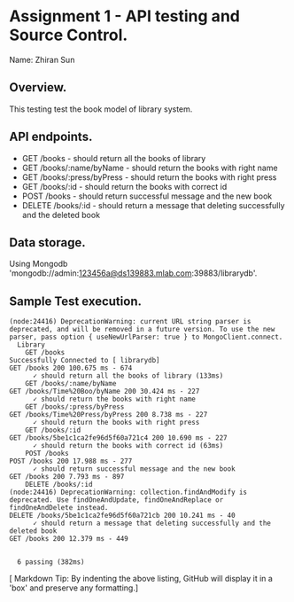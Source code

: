 # Assignment 1 - API testing and Source Control.

Name: Zhiran Sun

## Overview.

This testing test the book model of library system.

## API endpoints.
 + GET /books - should return all the books of library
 + GET /books/:name/byName - should return the books with right name
 + GET /books/:press/byPress - should return the books with right press
 + GET /books/:id - should return the books with correct id
 + POST /books - should return successful message and the new book
 + DELETE /books/:id - should return a message that deleting successfully and the deleted book


## Data storage.
Using Mongodb 'mongodb://admin:123456a@ds139883.mlab.com:39883/librarydb'.

## Sample Test execution.

    (node:24416) DeprecationWarning: current URL string parser is deprecated, and will be removed in a future version. To use the new parser, pass option { useNewUrlParser: true } to MongoClient.connect.
      Library
        GET /books
    Successfully Connected to [ librarydb]
    GET /books 200 100.675 ms - 674
          ✓ should return all the books of library (133ms)
        GET /books/:name/byName
    GET /books/Time%20Boo/byName 200 30.424 ms - 227
          ✓ should return the books with right name
        GET /books/:press/byPress
    GET /books/Time%20Press/byPress 200 8.738 ms - 227
          ✓ should return the books with right press
        GET /books/:id
    GET /books/5be1c1ca2fe96d5f60a721c4 200 10.690 ms - 227
          ✓ should return the books with correct id (63ms)
        POST /books
    POST /books 200 17.988 ms - 277
          ✓ should return successful message and the new book
    GET /books 200 7.793 ms - 897
        DELETE /books/:id
    (node:24416) DeprecationWarning: collection.findAndModify is deprecated. Use findOneAndUpdate, findOneAndReplace or findOneAndDelete instead.
    DELETE /books/5be1c1ca2fe96d5f60a721cb 200 10.241 ms - 40
          ✓ should return a message that deleting successfully and the deleted book
    GET /books 200 12.379 ms - 449
    
    
      6 passing (382ms)


[ Markdown Tip: By indenting the above listing, GitHub will display it in a 'box' and preserve any formatting.]

